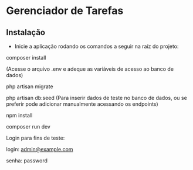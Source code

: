 # Gerenciador de Tarefas



## Instalação

- Inicie a aplicação rodando os comandos a seguir na raíz do projeto:

composer install

(Acesse o arquivo .env e adeque as variáveis de acesso ao banco de dados)

php artisan migrate

php artisan db:seed (Para inserir dados de teste no banco de dados, ou se preferir pode adicionar manualmente acessando os endpoints)

npm install

composer run dev


Login para fins de teste:

login: admin@example.com

senha: password



